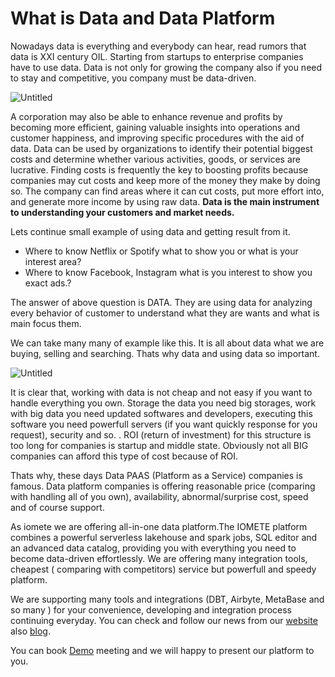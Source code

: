 # What is Data and Data Platform

Nowadays data is everything and everybody can hear, read rumors that data is XXI century OIL. Starting from startups to enterprise companies have to use data. Data is not only for growing the company also if you need to stay and  competitive, you company must be data-driven.

  

![Untitled](https://s3-us-west-2.amazonaws.com/secure.notion-static.com/19cc7caa-e3d5-4400-baf2-b8490780a750/Untitled.png)

A corporation may also be able to enhance revenue and profits by becoming more efficient, gaining valuable insights into operations and customer happiness, and improving specific procedures with the aid of data. Data can be used by organizations to identify their potential biggest costs and determine whether various activities, goods, or services are lucrative. Finding costs is frequently the key to boosting profits because companies may cut costs and keep more of the money they make by doing so. The company can find areas where it can cut costs, put more effort into, and generate more income by using raw data. **Data is the main instrument to understanding your customers and market needs.**

Lets continue small example of using data and getting result from it.

- Where to know Netflix or Spotify what to show you or what is your interest area?
- Where to know Facebook, Instagram what is you interest to show you exact ads.?

The answer of above question is DATA. They are using data for analyzing every behavior of customer to understand what they are wants and what is main focus them. 

We can take many many of example like this. It is all about data what we are buying, selling and searching. Thats why data and using data so important.

![Untitled](https://s3-us-west-2.amazonaws.com/secure.notion-static.com/d2eb1f29-0950-4e24-8adf-fa1467d4e2cd/Untitled.png)

It is clear that, working with data is not cheap and not easy if you want to handle everything you own. Storage the data you need big storages, work with big data you need updated softwares and developers, executing this software you need powerfull servers (if you want quickly response for you request), security and so. . ROI (return of investment) for this structure is too long for companies is startup and middle state. Obviously not all BIG companies can afford this type of cost because of ROI. 

Thats why, these days Data PAAS (Platform as a Service) companies is famous. Data platform companies is offering reasonable price (comparing with handling all of you own), availability, abnormal/surprise cost, speed and of course support. 

As iomete we are offering all-in-one data platform.The IOMETE platform combines a powerful serverless lakehouse and spark jobs, SQL editor and an advanced data catalog, providing you with everything you need to become data-driven effortlessly.  We are offering many integration tools, cheapest  ( comparing with competitors) service but powerfull and speedy platform.

We are supporting many tools and integrations (DBT, Airbyte, MetaBase and so many ) for your convenience, developing and integration process continuing everyday. You can check and follow our news from our [website](https://iomete.com) also [blog](https://iomete.com/blog). 

You can book [Demo](https://iomete.com/contact) meeting and we will happy to present our platform to you.
